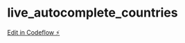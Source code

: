 # live_autocomplete_countries

[Edit in Codeflow ⚡️](https://stackblitz.com/~/github.com/grouls/live_autocomplete_countries)